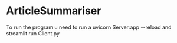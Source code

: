# ArticleSummariser
To run the program u need to run a
uvicorn Server:app --reload
and
streamlit run Client.py
